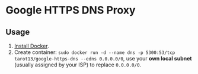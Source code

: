 # Google HTTPS DNS Proxy    

## Usage  

1. [Install Docker](https://docs.docker.com/engine/installation/linux/docker-ce/ubuntu/).  
2. Create container: `sudo docker run -d --name dns -p 5300:53/tcp tarot13/google-https-dns --edns 0.0.0.0/0`, use your **own local subnet** (usually assigned by your ISP) to replace `0.0.0.0/0`.  